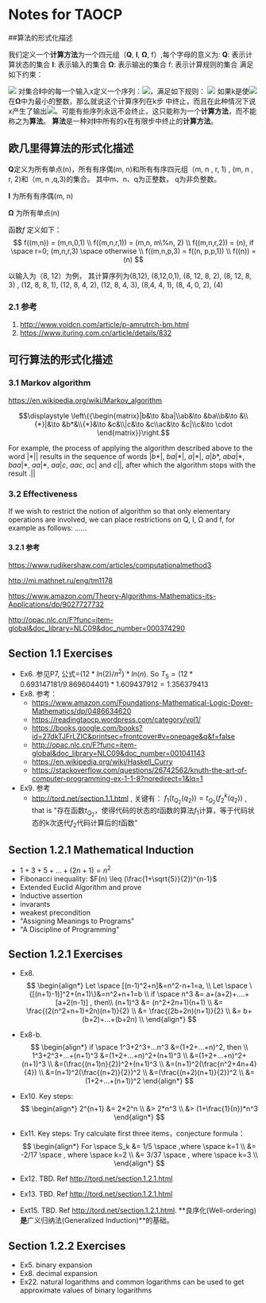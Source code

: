 # Notes for TAOCP

##算法的形式化描述

我们定义一个**计算方法**为一个四元组（**Q**, **I**, **Ω**, f）,每个字母的意义为:
**Q**: 表示计算状态的集合
**I**: 表示输入的集合
**Ω**: 表示输出的集合
f: 表示计算规则的集合
满足如下约束：

![](https://www.ituring.com.cn/download/01Qie91kvzGW)
对集合**I**中的每一个输入x定义一个序列：![](https://www.ituring.com.cn/download/01Qie9s7Cjef)，满足如下规则：
![](https://www.ituring.com.cn/download/01Qie9tiPe45)
如果k是使![](https://www.ituring.com.cn/download/01Qie9waVPrX)在**Ω**中为最小的整数，那么就说这个计算序列在k步 中终止，而且在此种情况下说x产生了输出![](https://www.ituring.com.cn/download/01Qie9waVPrX)。可能有些序列永远不会终止，这只能称为一个**计算方法**，而不能称之为**算法**。 **算法**是一种对**I**中所有的x在有限步中终止的**计算方法**。

## 欧几里得算法的形式化描述

**Q**定义为所有单点(n)，所有有序偶(m, n)和所有有序四元组（m, n , r, 1) , (m, n , r, 2)和（m, n ,q,3)的集合。 其中m、n、q为正整数， q为非负整数。

**I** 为所有有序偶(m, n)

**Ω** 为所有单点(n)

函数$f$ 定义如下：
$$
f((m,n)) = (m,n,0,1) \\
f((m,n,r,1)) = (m,n, m\%n, 2) \\  
f((m,n,r,2)) = (n), if \space r=0; (m,n,r,3) \space otherwise \\
f((m,n,p,3) = f((n, p,p,1)) \\
f((n)) = (n)
$$

以输入为（8, 12）为例， 其计算序列为(8,12), (8,12,0,1),  (8, 12, 8, 2),  (8, 12, 8, 3) ,  (12, 8, 8, 1),  (12, 8, 4, 2), (12, 8, 4, 3),  (8,4, 4, 1), (8, 4, 0, 2), (4)

### 2.1 参考

1. http://www.voidcn.com/article/p-amrutrch-bm.html
2. https://www.ituring.com.cn/article/details/832



## 可行算法的形式化描述

### 3.1 Markov algorithm

https://en.wikipedia.org/wiki/Markov_algorithm

$$\displaystyle \left\{{\begin{matrix}|b&\to &ba|\\ab&\to &ba\\b&\to &\\{*}|&\to &b*&\\{*}&\to &c&\\|c&\to &c\\ac&\to &c|\\c&\to \cdot \end{matrix}}\right.$$

For example, the process of applying the algorithm described above to the word $|*||$ results in the sequence of words $|b*|$, $ba|*|$, $a|*|$, $a|b*$, $aba|*$, $baa|*$, $aa|*$, $aa|c$, $aac$, $ac|$ and $c||$, after which the algorithm stops with the result $.||$

### 3.2 Effectiveness

If we wish to restrict the notion of algorithm so that only elementary operations are involved, we can place restrictions on Q, I, Ω and f, for example as follows: ......

#### 3.2.1 参考

https://www.rudikershaw.com/articles/computationalmethod3

http://mi.mathnet.ru/eng/tm1178

https://www.amazon.com/Theory-Algorithms-Mathematics-its-Applications/dp/9027727732

http://opac.nlc.cn/F?func=item-global&doc_library=NLC09&doc_number=000374290



## Section 1.1 Exercises

* Ex6. 参见P7, 公式=$(12*ln(2)/\pi^2)*ln(n)$. 
  So $T_5=(12*0.693147181/9.869604401)*1.609437912=1.356379413$
* Ex8. 参考：
  * https://www.amazon.com/Foundations-Mathematical-Logic-Dover-Mathematics/dp/0486634620
  * https://readingtaocp.wordpress.com/category/vol1/
  * https://books.google.com/books?id=27dkTJFrLZIC&printsec=frontcover#v=onepage&q&f=false
  * http://opac.nlc.cn/F?func=item-global&doc_library=NLC09&doc_number=001041143
  * https://en.wikipedia.org/wiki/Haskell_Curry
  * https://stackoverflow.com/questions/26742562/knuth-the-art-of-computer-programming-ex-1-1-8?noredirect=1&lq=1
* Ex9. 参考
  * http://tord.net/section.1.1.html , 关键有： $f_1(t_{Q_2}(q_2))=t_{Q_2}(f^k_2(q_2))$ , that is "存在函数$t_{Q_2}$，使得代码的状态的$t$函数的算法$f_1$计算，等于代码状态的k次迭代$f_2$代码计算后的$t$函数"

## Section 1.2.1 Mathematical Induction

* $1+3+5+...+(2n+1)=n^2$
* Fibonacci inequality: $F(n) \leq (\frac{1+\sqrt{5}}{2})^{n-1}$
* Extended Euclid Algorithm and prove
* Inductive assertion
* invarants
* weakest precondition
* "Assigning Meanings to Programs"
* "A Discipline of Programming"

## Section 1.2.1 Exercises

* Ex8. 
$$
\begin{align*}
Let \space [(n-1)^2+n]&=n^2-n+1=a, \\
Let \space \{[(n+1)-1)]^2+(n+1)\}&=n^2+n+1=b \\
if \space n^3 &= a+(a+2)+....+[a+2(n-1)] , then\\
(n+1)^3 &= (n^2+2n+1)(n+1) \\
		&= \frac{(2(n^2+n+1)+2n)(n+1)}{2} \\
		&= \frac{(2b+2n)(n+1)}{2} \\		
		&= b+(b+2)+...+(b+2n) \\
\end{align*}
$$
* Ex8-b.
$$
\begin{align*}
if \space 1^3+2^3+...n^3 	&=(1+2+...+n)^2, then \\
			1^3+2^3+...+(n+1)^3	&=(1+2+...+n)^2+(n+1)^3 \\
								&=(1+2+...+n)^2+(n+1)^3 \\
								&=(\frac{(n+1)n}{2})^2+(n+1)^3 \\
								&=(n+1)^2(\frac{n^2+4n+4}{4}) \\
								&=(n+1)^2(\frac{(n+2)}{2})^2 \\
								&=(\frac{(n+2)(n+1)}{2})^2 \\
								&=(1+2+...+(n+1))^2
\end{align*}
$$
* Ex10. Key steps: 
  $$
  \begin{align*}
  2^{n+1} &= 2*2^n \\
  		&> 2*n^3 \\
  		&> (1+\frac{1}{n})*n^3
  \end{align*}
  $$

* Ex11. Key steps: Try calculate first three items，conjecture formula：
  $$
  \begin{align*}
  For \space S_k 	&= 1/5 \space ,where \space k=1 \\
  				&= -2/17 \space , where \space k=2 \\
  				&= 3/37 \space , where \space k=3 \\
  \end{align*}
  $$

* Ex12. TBD. Ref  http://tord.net/section.1.2.1.html
* Ex13.  TBD. Ref http://tord.net/section.1.2.1.html
* Ext15. TBD. Ref http://tord.net/section.1.2.1.html. **良序化(Well-ordering)**是**广义归纳法(Generalized Induction)**的基础。

## Section 1.2.2 Exercises

* Ex5. binary expansion
* Ex8. decimal expansion
* Ex22. natural logarithms and common logarithms can be used to get approximate values of binary logarithms